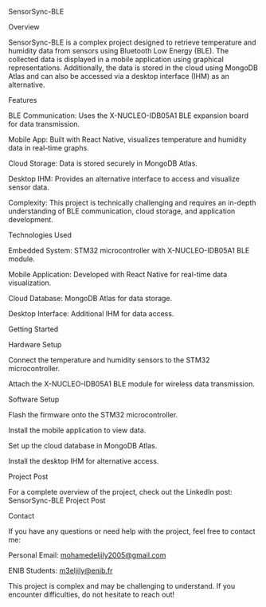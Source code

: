 SensorSync-BLE

Overview

SensorSync-BLE is a complex project designed to retrieve temperature and humidity data from sensors using Bluetooth Low Energy (BLE). The collected data is displayed in a mobile application using graphical representations. Additionally, the data is stored in the cloud using MongoDB Atlas and can also be accessed via a desktop interface (IHM) as an alternative.

Features

BLE Communication: Uses the X-NUCLEO-IDB05A1 BLE expansion board for data transmission.

Mobile App: Built with React Native, visualizes temperature and humidity data in real-time graphs.

Cloud Storage: Data is stored securely in MongoDB Atlas.

Desktop IHM: Provides an alternative interface to access and visualize sensor data.

Complexity: This project is technically challenging and requires an in-depth understanding of BLE communication, cloud storage, and application development.

Technologies Used

Embedded System: STM32 microcontroller with X-NUCLEO-IDB05A1 BLE module.

Mobile Application: Developed with React Native for real-time data visualization.

Cloud Database: MongoDB Atlas for data storage.

Desktop Interface: Additional IHM for data access.

Getting Started

Hardware Setup

Connect the temperature and humidity sensors to the STM32 microcontroller.

Attach the X-NUCLEO-IDB05A1 BLE module for wireless data transmission.

Software Setup

Flash the firmware onto the STM32 microcontroller.

Install the mobile application to view data.

Set up the cloud database in MongoDB Atlas.

Install the desktop IHM for alternative access.

Project Post

For a complete overview of the project, check out the LinkedIn post:
SensorSync-BLE Project Post

Contact

If you have any questions or need help with the project, feel free to contact me:

Personal Email: mohamedeljily2005@gmail.com

ENIB Students: m3eljily@enib.fr

This project is complex and may be challenging to understand. If you encounter difficulties, do not hesitate to reach out!

